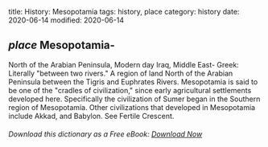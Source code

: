 title: History: Mesopotamia
tags: history, place
category: history
date: 2020-06-14
modified: 2020-06-14

## _place_ Mesopotamia-
North of the Arabian Peninsula, Modern day Iraq, Middle
East-
Greek: Literally "between two rivers." A region of land
North of the Arabian Peninsula between the Tigris and Euphrates
Rivers. Mesopotamia is said to be one of the "cradles of civilization,"
since early agricultural settlements developed here. Specifically
the civilization of Sumer began in the Southern region of
Mesopotamia. Other civilizations that developed in Mesopotamia
include Akkad, and Babylon. See Fertile Crescent.


###### Download *this* dictionary as a Free eBook: [Download Now]({static}static/SerfHistoryDictionary.pdf)

